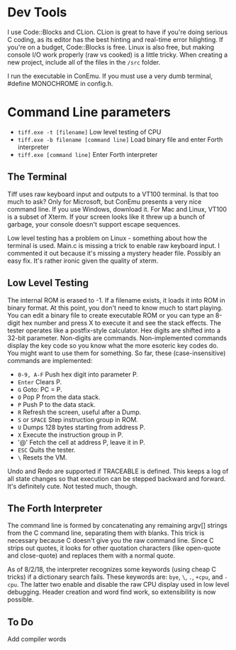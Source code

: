 # Dev Tools
I use Code::Blocks and CLion. CLion is great to have if you're doing serious C coding, as its editor has the best hinting and real-time error hilighting. If you're on a budget, Code::Blocks is free. Linux is also free, but making console I/O work properly (raw vs cooked) is a little tricky. When creating a new project, include all of the files in the `/src` folder.

I run the executable in ConEmu. If you must use a very dumb terminal, #define MONOCHROME in config.h.

# Command Line parameters

- `tiff.exe -t [filename]` Low level testing of CPU
- `tiff.exe -b filename [command line]` Load binary file and enter Forth interpreter
- `tiff.exe [command line]` Enter Forth interpreter

## The Terminal
Tiff uses raw keyboard input and outputs to a VT100 terminal. Is that too much to ask? Only for Microsoft, but ConEmu presents a very nice command line. If you use Windows, download it. For Mac and Linux, VT100 is a subset of Xterm. If your screen looks like it threw up a bunch of garbage, your console doesn't support escape sequences.

Low level testing has a problem on Linux - something about how the terminal is used. Main.c is missing a trick to enable raw keyboard input. I commented it out because it's missing a mystery header file. Possibly an easy fix. It's rather ironic given the quality of xterm.

## Low Level Testing
The internal ROM is erased to -1. If a filename exists, it loads it into ROM in binary format. At this point, you don't need to know much to start playing. You can edit a binary file to create executable ROM or you can type an 8-digit hex number and press X to execute it and see the stack effects. The tester operates like a postfix-style calculator. Hex digits are shifted into a 32-bit parameter. Non-digits are commands. Non-implemented commands display the key code so you know what the more esoteric key codes do. You might want to use them for something. So far, these (case-insensitive) commands are implemented:

- `0-9, A-F` Push hex digit into parameter P.
- `Enter` Clears P.
- `G` Goto: PC = P.
- `O` Pop P from the data stack.
- `P` Push P to the data stack.
- `R` Refresh the screen, useful after a Dump.
- `S` or `SPACE` Step instruction group in ROM.
- `U` Dumps 128 bytes starting from address P.
- `X` Execute the instruction group in P.
- '@' Fetch the cell at address P, leave it in P.
- `ESC` Quits the tester.
- `\` Resets the VM.

Undo and Redo are supported if TRACEABLE is defined. This keeps a log of all state changes so that execution can be stepped backward and forward. It's definitely cute. Not tested much, though.

## The Forth Interpreter
The command line is formed by concatenating any remaining argv[] strings from the C command line, separating them with blanks. This trick is necessary because C doesn't give you the raw command line. Since C strips out quotes, it looks for other quotation characters (like open-quote and close-quote) and replaces them with a normal quote.

As of 8/2/18, the interpreter recognizes some keywords (using cheap C tricks) if a dictionary search fails. These keywords are: `bye`, `\`, `.`, `+cpu`, and `-cpu`. The latter two enable and disable the raw CPU display used in low level debugging. Header creation and word find work, so extensibility is now possible.

## To Do
Add compiler words

